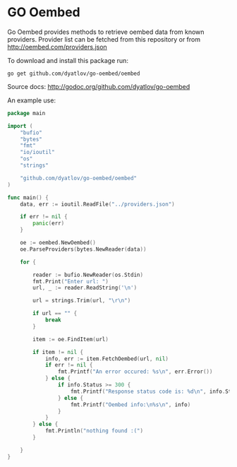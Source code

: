 GO Oembed
===

Go Oembed provides methods to retrieve oembed data from known providers.
Provider list can be fetched from this repository or from http://oembed.com/providers.json

To download and install this package run:

`go get github.com/dyatlov/go-oembed/oembed`

Source docs: http://godoc.org/github.com/dyatlov/go-oembed

An example use:

```go
package main

import (
	"bufio"
	"bytes"
	"fmt"
	"io/ioutil"
	"os"
	"strings"

	"github.com/dyatlov/go-oembed/oembed"
)

func main() {
	data, err := ioutil.ReadFile("../providers.json")

	if err != nil {
		panic(err)
	}

	oe := oembed.NewOembed()
	oe.ParseProviders(bytes.NewReader(data))

	for {

		reader := bufio.NewReader(os.Stdin)
		fmt.Print("Enter url: ")
		url, _ := reader.ReadString('\n')

		url = strings.Trim(url, "\r\n")

		if url == "" {
			break
		}

		item := oe.FindItem(url)

		if item != nil {
			info, err := item.FetchOembed(url, nil)
			if err != nil {
				fmt.Printf("An error occured: %s\n", err.Error())
			} else {
				if info.Status >= 300 {
					fmt.Printf("Response status code is: %d\n", info.Status)
				} else {
					fmt.Printf("Oembed info:\n%s\n", info)
				}
			}
		} else {
			fmt.Println("nothing found :(")
		}

	}
}
```

